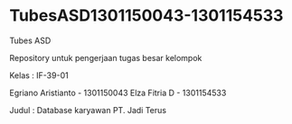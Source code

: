 # TubesASD1301150043-1301154533
Tubes ASD

Repository untuk pengerjaan tugas besar kelompok

Kelas : IF-39-01

Egriano Aristianto - 1301150043
Elza Fitria D - 1301154533


Judul : Database karyawan PT. Jadi Terus
